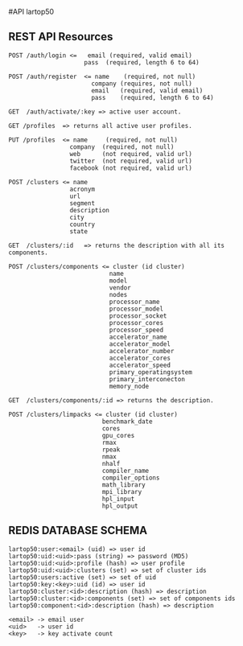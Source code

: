 #API lartop50

## REST API Resources

	POST /auth/login <=   email (required, valid email)
                         pass  (required, length 6 to 64)

	POST /auth/register  <= name    (required, not null)
                           company (requires, not null)
                           email   (required, valid email)
                           pass    (required, length 6 to 64)

	GET  /auth/activate/:key => active user account.

	GET /profiles  => returns all active user profiles.

	PUT /profiles  <= name     (required, not null)
                     company  (required, not null)
                     web      (not required, valid url)
                     twitter  (not required, valid url)
                     facebook (not required, valid url)

	POST /clusters <= name
                     acronym
                     url
                     segment
                     description
                     city
                     country
                     state

	GET  /clusters/:id   => returns the description with all its components.

	POST /clusters/components <= cluster (id cluster)
                                name
                                model
                                vendor
                                nodes
                                processor_name
                                processor_model
                                processor_socket
                                processor_cores
                                processor_speed
                                accelerator_name
                                accelerator_model
                                accelerator_number
                                accelerator_cores
                                accelerator_speed
                                primary_operatingsystem
                                primary_interconecton
                                memory_node

	GET  /clusters/components/:id => returns the description.

	POST /clusters/limpacks <= cluster (id cluster)
                              benchmark_date
                              cores
                              gpu_cores
                              rmax
                              rpeak
                              nmax
                              nhalf
                              compiler_name
                              compiler_options
                              math_library
                              mpi_library
                              hpl_input
                              hpl_output



## REDIS DATABASE SCHEMA

	lartop50:user:<email> (uid) => user id
	lartop50:uid:<uid>:pass (string) => password (MD5)
	lartop50:uid:<uid>:profile (hash) => user profile
	lartop50:uid:<uid>:clusters (set) => set of cluster ids
	lartop50:users:active (set) => set of uid
	lartop50:key:<key>:uid (id) => user id
	lartop50:cluster:<id>:description (hash) => description
	lartop50:cluster:<id>:components (set) => set of components ids
	lartop50:component:<id>:description (hash) => description

	<email> -> email user
	<uid>   -> user id
	<key>   -> key activate count
